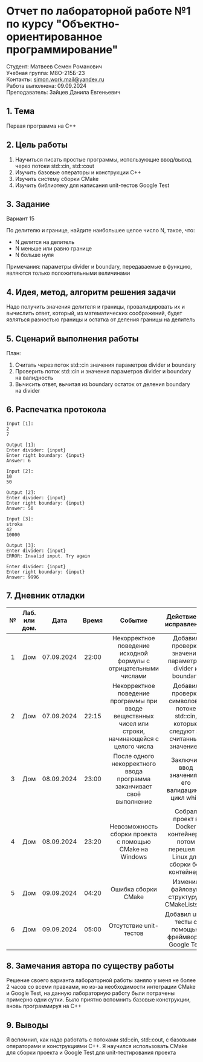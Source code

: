 # Отчет по лабораторной работе №1 по курсу "Объектно-ориентированное программирование"

Студент: Матвеев Семен Романович \
Учебная группа: M8О-215Б-23 \
Контакты: simon.work.mail@yandex.ru \
Работа выполнена: 09.09.2024\
Преподаватель: Зайцев Данила Евгеньевич

## 1. Тема

Первая программа на C++

## 2. Цель работы

1) Научиться писать простые программы, использующие ввод/вывод через потоки std::cin, std::cout
2) Изучить базовые операторы и конструкции C++
3) Изучить систему сборки CMake
4) Изучить библиотеку для написания unit-тестов Google Test

## 3. Задание

Вариант 15 

По делителю и границе, найдите наибольшее целое число N, такое, что:
- N делится на делитель
- N меньше или равно границе
- N больше нуля
 
Примечания: параметры divider и boundary, передаваемые в функцию, являются только положительными
величинами

## 4. Идея, метод, алгоритм решения задачи

Надо получить значения делителя и границы, провалидировать их и вычислить ответ, который, из математических соображений, будет являться разностью границы и остатка от деления границы на делитель

## 5. Сценарий выполнения работы

План:

1. Считать через поток std::cin значения параметров divider и boundary 
2. Проверить поток std::cin и значения параметров divider и boundary на валидность
3. Вычисить ответ, вычитая из boundary остаток от деления boundary на divider

## 6. Распечатка протокола

```
Input [1]:
2
7

Output [1]:
Enter divider: {input}
Enter right boundary: {input}
Answer: 6

Input [2]:
10
50

Output [2]:
Enter divider: {input}
Enter right boundary: {input}
Answer: 50

Input [3]:
stroka
42
10000

Output [3]:
Enter divider: {input}
ERROR: Invalid input. Try again

Enter divider: {input}
Enter right boundary: {input}
Answer: 9996
```

## 7. Дневник отладки

| №   | Лаб. или дом. | Дата       | Время | Событие                                                                                                        | Действие по исправлению | Примечание |
|:---:|:-------------:|:----------:|:-----:|:--------------------------------------------------------------------------------------------------------------:|:-----------------------:|:----------:|
| 1 | Дом | 07.09.2024 | 22:00 | Некорректное поведение исходной формулы с отрицательными числами | Добавил проверку значений параметров divider и boundary |  |
| 2 | Дом | 07.09.2024 | 22:15 | Некорректное поведение программы при вводе веществнных чисел или строки, начинающейся с целого числа | Добавил проверку символов в потоке std::cin, которые следуют за считанным значением |   |
| 3 | Дом | 08.09.2024 | 23:00 | После одного некорректного ввода программа заканчивает своё выполнение | Заключил ввод значения и его валидацию в цикл while |   |
| 4 | Дом | 08.09.2024 | 23:20 | Невозможность сборки проекта с помощью CMake на Windows | Собрал проект в Docker контейнере, потом перешел на Linux для сборки без контейнера | Перед этим потратил 5 часов в попытках подружить CMake и особенно Google Test с Windows |
| 5 | Дом | 09.09.2024 | 04:20 | Ошибка сборки CMake | Изменил файловую структуру и CMakeLists.txt |   |
| 6 | Дом | 09.09.2024 | 05:00 | Отсутствие unit-тестов | Добавил unit-тесты с помощью фреймворка Google Test |   |


## 8. Замечания автора по существу работы

Решение своего варианта лабораторной работы заняло у меня не более 2 часов со всеми правками, но из-за необходимости интеграции CMake и Google Test, на данную лабораторную работу были потрачены примерно одни сутки. Было приятно вспомнить базовые конструкции, вновь программируя на C++

## 9. Выводы

Я вспомнил, как надо работать с потоками std::cin, std::cout, с базовыми операторами и конструкциями C++. Я научился использовать CMake для сборки проекта и Google Test для unit-тестирования проекта